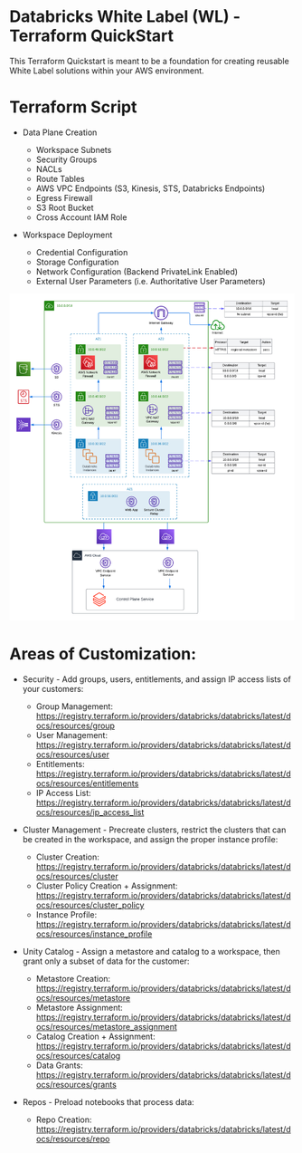 # Databricks White Label (WL) - Terraform QuickStart

This Terraform Quickstart is meant to be a foundation for creating reusable White Label solutions within your AWS environment.

# Terraform Script

- Data Plane Creation
    - Workspace Subnets
    - Security Groups
    - NACLs
    - Route Tables
    - AWS VPC Endpoints (S3, Kinesis, STS, Databricks Endpoints)
    - Egress Firewall
    - S3 Root Bucket
    - Cross Account IAM Role

- Workspace Deployment
    - Credential Configuration
    - Storage Configuration
    - Network Configuration (Backend PrivateLink Enabled)
    - External User Parameters (i.e. Authoritative User Parameters)

![Architecture Diagram](https://github.com/JDBraun/wl-terraform-quickstart/blob/main/img/White%20Label%20-%20Network%20Topology.png)

# Areas of Customization:

- Security - Add groups, users, entitlements, and assign IP access lists of your customers:
    - Group Management: https://registry.terraform.io/providers/databricks/databricks/latest/docs/resources/group
    - User Management: https://registry.terraform.io/providers/databricks/databricks/latest/docs/resources/user
    - Entitlements: https://registry.terraform.io/providers/databricks/databricks/latest/docs/resources/entitlements
    - IP Access List: https://registry.terraform.io/providers/databricks/databricks/latest/docs/resources/ip_access_list

- Cluster Management - Precreate clusters, restrict the clusters that can be created in the workspace, and assign the proper instance profile: 
    - Cluster Creation: https://registry.terraform.io/providers/databricks/databricks/latest/docs/resources/cluster
    - Cluster Policy Creation + Assignment: https://registry.terraform.io/providers/databricks/databricks/latest/docs/resources/cluster_policy
    - Instance Profile: https://registry.terraform.io/providers/databricks/databricks/latest/docs/resources/instance_profile

- Unity Catalog - Assign a metastore and catalog to a workspace, then grant only a subset of data for the customer:
    - Metastore Creation: https://registry.terraform.io/providers/databricks/databricks/latest/docs/resources/metastore
    - Metastore Assignment: https://registry.terraform.io/providers/databricks/databricks/latest/docs/resources/metastore_assignment
    - Catalog Creation + Assignment: https://registry.terraform.io/providers/databricks/databricks/latest/docs/resources/catalog
    - Data Grants: https://registry.terraform.io/providers/databricks/databricks/latest/docs/resources/grants

- Repos - Preload notebooks that process data: 
    - Repo Creation: https://registry.terraform.io/providers/databricks/databricks/latest/docs/resources/repo
